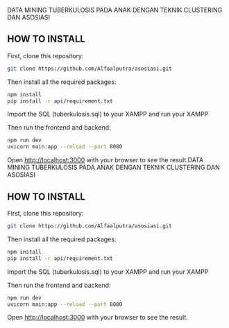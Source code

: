 DATA MINING TUBERKULOSIS PADA ANAK DENGAN TEKNIK CLUSTERING DAN ASOSIASI

## HOW TO INSTALL

First, clone this repository:

```bash
git clone https://github.com/Alfaalputra/asosiasi.git
```

Then install all the required packages:

```bash
npm install
pip install -r api/requirement.txt
```

Import the SQL (tuberkulosis.sql) to your XAMPP and run your XAMPP

Then run the frontend and backend:

```bash
npm run dev
uvicorn main:app --reload --port 8080
```

Open [http://localhost:3000](http://localhost:3000) with your browser to see the result.DATA MINING TUBERKULOSIS PADA ANAK DENGAN TEKNIK CLUSTERING DAN ASOSIASI

## HOW TO INSTALL

First, clone this repository:

```bash
git clone https://github.com/Alfaalputra/asosiasi.git
```

Then install all the required packages:

```bash
npm install
pip install -r api/requirement.txt
```

Import the SQL (tuberkulosis.sql) to your XAMPP and run your XAMPP

Then run the frontend and backend:

```bash
npm run dev
uvicorn main:app --reload --port 8080
```

Open [http://localhost:3000](http://localhost:3000) with your browser to see the result.
